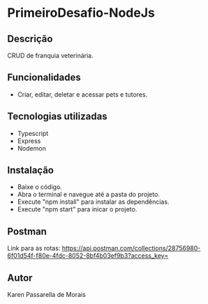 # PrimeiroDesafio-NodeJs

## Descrição
CRUD de franquia veterinária.

## Funcionalidades
- Criar, editar, deletar e acessar pets e tutores.

## Tecnologias utilizadas
- Typescript
- Express
- Nodemon

## Instalação
- Baixe o código.
- Abra o terminal e navegue até a pasta do projeto.
- Execute "npm install" para instalar as dependências.
- Execute "npm start" para inicar o projeto.

## Postman
Link para as rotas: https://api.postman.com/collections/28756980-6f01d54f-f80e-4fdc-8052-8bf4b03ef9b3?access_key=

## Autor
Karen Passarella de Morais
